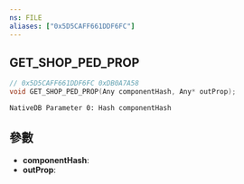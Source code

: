 ```yaml
---
ns: FILE
aliases: ["0x5D5CAFF661DDF6FC"]
---
```

## GET_SHOP_PED_PROP

```c
// 0x5D5CAFF661DDF6FC 0xDB0A7A58
void GET_SHOP_PED_PROP(Any componentHash, Any* outProp);
```

```
NativeDB Parameter 0: Hash componentHash
```

## 參數
* **componentHash**: 
* **outProp**: 

